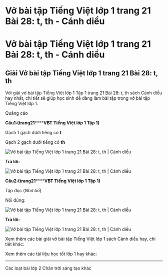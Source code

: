 # Vở bài tập Tiếng Việt lớp 1 trang 21 Bài 28: t, th - Cánh diều

# Vở bài tập Tiếng Việt lớp 1 trang 21 Bài 28: t, th - Cánh diều

## Giải Vở bài tập Tiếng Việt lớp 1 trang 21 Bài 28: t, th

Với giải vở bài tập Tiếng Việt lớp 1 Tập 1 trang 21 Bài 28: t, th sách Cánh diều hay nhất, chi tiết sẽ giúp học sinh dễ dàng làm bài tập trong vở bài tập Tiếng Việt lớp 1.

Quảng cáo

**Câu****1****:****(trang****21********VBT Tiếng Việt lớp 1 Tập 1)**

Gạch 1 gạch dưới tiếng có **t**

Gạch 2 gạch dưới tiếng có **th**

![Vở bài tập Tiếng Việt lớp 1 trang 21 Bài 28: t, th | Cánh diều](https://www.vietjack.com/vbt-tieng-viet-1-cd/images/bai-28-t-th-1.png)

**Trả lời:**

![Vở bài tập Tiếng Việt lớp 1 trang 21 Bài 28: t, th | Cánh diều](https://www.vietjack.com/vbt-tieng-viet-1-cd/images/bai-28-t-th-2.png)

**Câu****2****:****(trang****21********VBT Tiếng Việt lớp 1 Tập 1)**

Tập đọc (_Nhớ bố_)

Nối đúng:

![Vở bài tập Tiếng Việt lớp 1 trang 21 Bài 28: t, th | Cánh diều](https://www.vietjack.com/vbt-tieng-viet-1-cd/images/bai-28-t-th-3.png)

**Trả lời:**

![Vở bài tập Tiếng Việt lớp 1 trang 21 Bài 28: t, th | Cánh diều](https://www.vietjack.com/vbt-tieng-viet-1-cd/images/bai-28-t-th-4.png)

Xem thêm các bài giải vở bài tập Tiếng Việt lớp 1 sách Cánh diều hay, chi tiết khác:

Xem thêm các tài liệu học tốt lớp 1 hay khác:

* * *

Các loạt bài lớp 2 Chân trời sáng tạo khác
